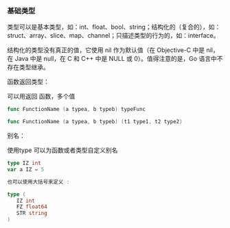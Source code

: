 ### 基础类型

类型可以是基本类型，如：int、float、bool、string；结构化的（复合的），如：struct、array、slice、map、channel；只描述类型的行为的，如：interface。

结构化的类型没有真正的值，它使用 nil 作为默认值（在 Objective-C 中是 nil，在 Java 中是 null，在 C 和 C++ 中是 NULL 或 0）。值得注意的是，Go 语言中不存在类型继承。



函数返回类型：

可以用返回 函数，多个值

```go
func FunctionName (a typea, b typeb) typeFunc
```

```go
func FunctionName (a typea, b typeb) (t1 type1, t2 type2)
```



别名：

使用type 可以为函数或者类型自定义别名

```go
type IZ int
var a IZ = 5

也可以使用大括号来定义 :

type (
   IZ int
   FZ float64
   STR string
)
```

